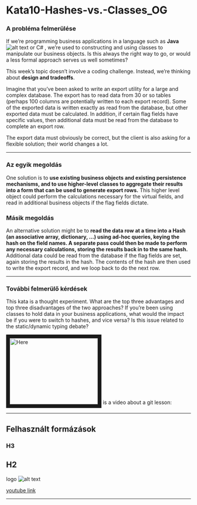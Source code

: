 # Kata10-Hashes-vs.-Classes_OG

### A probléma felmerülése
If we’re programming business applications in a language such as **Java**![alt text][logo1] or C# , we’re used to constructing and using classes to manipulate our business objects. Is this always the right way to go, or would a less formal approach serves us well sometimes?

This week’s topic doesn’t involve a coding challenge. Instead, we’re thinking about **design and tradeoffs**.

Imagine that you’ve been asked to write an export utility for a large and complex database. The export has to read data from 30 or so tables (perhaps 100 columns are potentially written to each export record). Some of the exported data is written exactly as read from the database, but other exported data must be calculated. In addition, if certain flag fields have specific values, then additional data must be read from the database to complete an export row.

The export data must obviously be correct, but the client is also asking for a flexible solution; their world changes a lot.
***

### Az egyik megoldás
One solution is to **use existing business objects and existing persistence mechanisms, and to use higher-level classes to aggregate their results into a form that can be used to generate export rows.** This higher level object could perform the calculations necessary for the virtual fields, and read in additional business objects if the flag fields dictate.

### Másik megoldás
An alternative solution might be to **read the data row at a time into a Hash (an associative array, dictionary, …) using ad-hoc queries, keying the hash on the field names. A separate pass could then be made to perform any necessary calculations, storing the results back in to the same hash.** Additional data could be read from the database if the flag fields are set, again storing the results in the hash. The contents of the hash are then used to write the export record, and we loop back to do the next row.
***

### További felmerülő kérdések
This kata is a thought experiment. What are the top three advantages and top three disadvantages of the two approaches? If you’re been using classes to hold data in your business applications, what would the impact be if you were to switch to hashes, and vice versa? Is this issue related to the static/dynamic typing debate?

<a href="https://www.youtube.com/watch?v=ig5E8CcdM9g
" target="_blank"><img src="" 
alt="Here" width="240" height="180" border="10" /></a> is a video about a git lesson:

***

 ## Felhasznált formázások
 ### H3
 ## H2
logo ![alt text][logo1]

[logo1]: https://image.flaticon.com/icons/png/128/919/919854.png "Logo Title Text 2"

[youtube link](https://www.youtube.com/watch?v=ig5E8CcdM9g)
***
